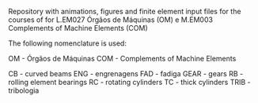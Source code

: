 Repository with animations, figures and finite element input files for the courses of for L.EM027 Órgãos de Máquinas (OM) e M.EM003 Complements of Machine Elements (COM)

The following nomenclature is used:

OM - Órgãos de Máquinas
COM - Complements of Machine Elements

CB - curved beams
ENG - engrenagens
FAD - fadiga
GEAR - gears
RB - rolling element bearings
RC - rotating cylinders
TC - thick cylinders
TRIB - tribologia 
